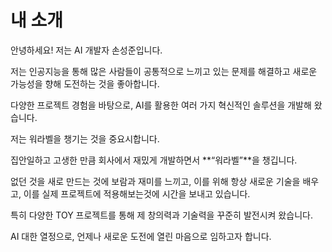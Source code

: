 # 내 소개

안녕하세요! 저는 AI 개발자 손성준입니다.

저는 인공지능을 통해 많은 사람들이 공통적으로 느끼고 있는 문제를 해결하고 새로운 가능성을 향해 도전하는 것을 좋아합니다.

다양한 프로젝트 경험을 바탕으로, AI를 활용한 여러 가지 혁신적인 솔루션을 개발해 왔습니다.

저는 워라벨을 챙기는 것을 중요시합니다. 

집안일하고 고생한 만큼 회사에서 재밌게 개발하면서 **“워라벨”**을 챙깁니다. 

없던 것을 새로 만드는 것에 보람과 재미를 느끼고, 이를 위해 항상 새로운 기술을 배우고, 이를 실제 프로젝트에 적용해보는것에 시간을 보내고 있습니다. 

특히 다양한 TOY 프로젝트를 통해 제 창의력과 기술력을 꾸준히 발전시켜 왔습니다.

AI 대한 열정으로, 언제나 새로운 도전에 열린 마음으로 임하고자 합니다.